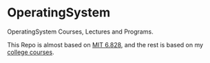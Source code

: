 # OperatingSystem

OperatingSystem Courses, Lectures and Programs.

This Repo is almost based on [MIT 6.828](https://pdos.csail.mit.edu/6.828/2014/schedule.html), and the rest is based on my [college courses]().
